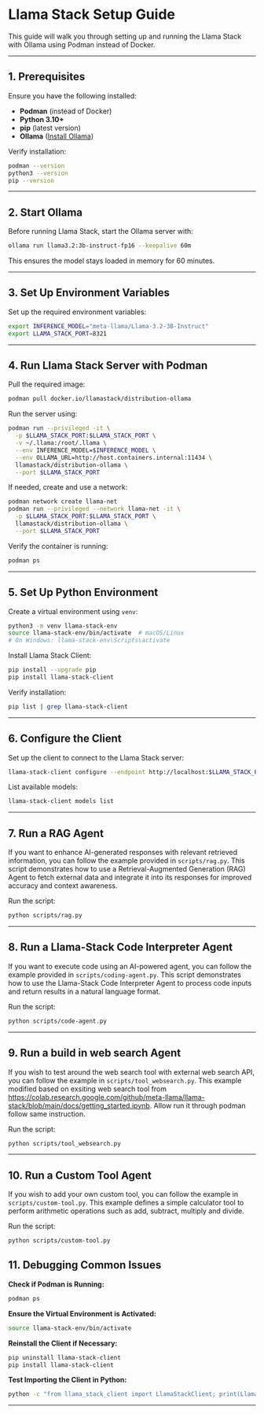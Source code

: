 # Llama Stack Setup Guide

This guide will walk you through setting up and running the Llama Stack with Ollama using Podman instead of Docker.

---

## **1. Prerequisites**
Ensure you have the following installed:
- **Podman** (instead of Docker)
- **Python 3.10+**
- **pip** (latest version)
- **Ollama** ([Install Ollama](https://ollama.com/download))

Verify installation:
```bash
podman --version
python3 --version
pip --version
```

---

## **2. Start Ollama**
Before running Llama Stack, start the Ollama server with:
```bash
ollama run llama3.2:3b-instruct-fp16 --keepalive 60m
```
This ensures the model stays loaded in memory for 60 minutes.

---

## **3. Set Up Environment Variables**
Set up the required environment variables:
```bash
export INFERENCE_MODEL="meta-llama/Llama-3.2-3B-Instruct"
export LLAMA_STACK_PORT=8321
```

---

## **4. Run Llama Stack Server with Podman**
Pull the required image:
```bash
podman pull docker.io/llamastack/distribution-ollama
```
Run the server using:
```bash
podman run --privileged -it \
  -p $LLAMA_STACK_PORT:$LLAMA_STACK_PORT \
  -v ~/.llama:/root/.llama \
  --env INFERENCE_MODEL=$INFERENCE_MODEL \
  --env OLLAMA_URL=http://host.containers.internal:11434 \
  llamastack/distribution-ollama \
  --port $LLAMA_STACK_PORT
```
If needed, create and use a network:
```bash
podman network create llama-net
podman run --privileged --network llama-net -it \
  -p $LLAMA_STACK_PORT:$LLAMA_STACK_PORT \
  llamastack/distribution-ollama \
  --port $LLAMA_STACK_PORT
```

Verify the container is running:
```bash
podman ps
```

---

## **5. Set Up Python Environment**
Create a virtual environment using `venv`:
```bash
python3 -m venv llama-stack-env
source llama-stack-env/bin/activate  # macOS/Linux
# On Windows: llama-stack-env\Scripts\activate
```
Install Llama Stack Client:
```bash
pip install --upgrade pip
pip install llama-stack-client
```
Verify installation:
```bash
pip list | grep llama-stack-client
```

---

## **6. Configure the Client**
Set up the client to connect to the Llama Stack server:
```bash
llama-stack-client configure --endpoint http://localhost:$LLAMA_STACK_PORT
```
List available models:
```bash
llama-stack-client models list
```

---

## **7. Run a RAG Agent**
If you want to enhance AI-generated responses with relevant retrieved information, you can follow the example provided in `scripts/rag.py`. This script demonstrates how to use a Retrieval-Augmented Generation (RAG) Agent to fetch external data and integrate it into its responses for improved accuracy and context awareness.

Run the script:
```bash
python scripts/rag.py
```

---
## **8. Run a Llama-Stack Code Interpreter Agent**
If you want to execute code using an AI-powered agent, you can follow the example provided in `scripts/coding-agent.py`. This script demonstrates how to use the Llama-Stack Code Interpreter Agent to process code inputs and return results in a natural language format.

Run the script:
```bash
python scripts/code-agent.py
```
---
## **9. Run a build in web search Agent**

If you wish to test around the web search tool with external web search API, you can follow the example in `scripts/tool_websearch.py`. This example modified based on exsiting web search tool from https://colab.research.google.com/github/meta-llama/llama-stack/blob/main/docs/getting_started.ipynb. Allow run it through podman follow same instruction.

Run the script:

```bash
python scripts/tool_websearch.py
```
---
## **10. Run a Custom Tool Agent**

If you wish to add your own custom tool, you can follow the example in `scripts/custom-tool.py`. This example defines a simple calculator tool to perform arithmetic operations such as add, subtract, multiply and divide.

Run the script:

```bash
python scripts/custom-tool.py
```

## **11. Debugging Common Issues**
**Check if Podman is Running:**
```bash
podman ps
```

**Ensure the Virtual Environment is Activated:**
```bash
source llama-stack-env/bin/activate
```

**Reinstall the Client if Necessary:**
```bash
pip uninstall llama-stack-client
pip install llama-stack-client
```

**Test Importing the Client in Python:**
```bash
python -c "from llama_stack_client import LlamaStackClient; print(LlamaStackClient)"
```

---
